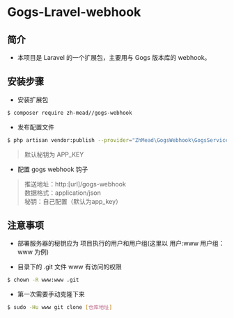 # Gogs-Lravel-webhook

## 简介

- 本项目是 Laravel 的一个扩展包，主要用与 Gogs 版本库的 webhook。

## 安装步骤

* 安装扩展包

~~~bash
$ composer require zh-mead//gogs-webhook
~~~

* 发布配置文件

~~~bash
$ php artisan vendor:publish --provider="ZhMead\GogsWebhook\GogsServiceProvider"
~~~

> 默认秘钥为 APP_KEY

* 配置 gogs webhook 钩子
> 推送地址：http:[url]/gogs-webhook</br>
> 数据格式：application/json</br>
> 秘钥：自己配置（默认为app_key）</br>

## 注意事项
* 部署服务器的秘钥应为 项目执行的用户和用户组(这里以 用户:www 用户组：www 为例)

* 目录下的 .git 文件 www 有访问的权限
~~~bash
$ chown -R www:www .git
~~~

* 第一次需要手动克隆下来
~~~bash
$ sudo -Hu www git clone [仓库地址]
~~~